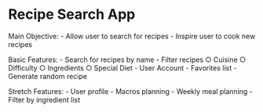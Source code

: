 # Recipe Search App

Main Objective:
	- Allow user to search for recipes
 	- Inspire user to cook new recipes

Basic Features:
	- Search for recipes by name
	- Filter recipes
		○ Cuisine
		○ Difficulty 
		○ Ingredients
		○ Special Diet
	- User Account
	- Favorites list
	- Generate random recipe

Stretch Features:
	- User profile
	- Macros planning
	- Weekly meal planning
	- Filter by ingredient list

